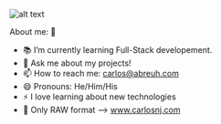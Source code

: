 ![alt text](https://www.canva.com/design/DAEVO9X9U9Q/zfxprL8mmGCnhGAv63P04g/view?utm_content=DAEVO9X9U9Q&utm_campaign=designshare&utm_medium=link&utm_source=publishsharelink)

About me: 👻

- 📚 I’m currently learning Full-Stack developement.
- 💬 Ask me about my projects!
- 📫 How to reach me: carlos@abreuh.com
- 😄 Pronouns: He/Him/His
- ⚡ I love learning about new technologies
- 📸 Only RAW format --> www.carlosnj.com

